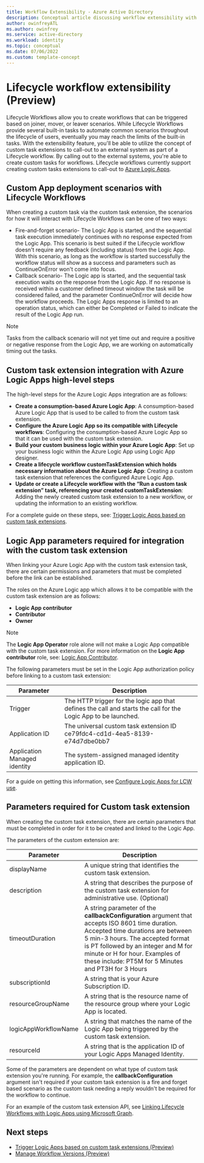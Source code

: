 ```yaml
---
title: Workflow Extensibility - Azure Active Directory
description: Conceptual article discussing workflow extensibility with Lifecycle Workflows
author: owinfreyATL
ms.author: owinfrey
ms.service: active-directory
ms.workload: identity
ms.topic: conceptual 
ms.date: 07/06/2022
ms.custom: template-concept 
---
```



# Lifecycle workflow extensibility (Preview)


Lifecycle Workflows allow you to create workflows that can be triggered based on joiner, mover, or leaver scenarios. While Lifecycle Workflows provide several built-in tasks to automate common scenarios throughout the lifecycle of users, eventually you may reach the limits of the built-in tasks. With the extensibility feature, you'll be able to utilize the concept of custom task extensions to call-out to an external system as part of a Lifecycle workflow. By calling out to the external systems, you're able to create custom tasks for workflows. Lifecycle workflows currently support creating custom tasks extensions to call-out to [Azure Logic Apps](/azure/logic-apps/logic-apps-overview).


## Custom App deployment scenarios with Lifecycle Workflows

When creating a custom task via the custom task extension, the scenarios for how it will interact with Lifecycle Workflows can be one of two ways:

- Fire-and-forget scenario- The Logic App is started, and the sequential task execution immediately continues with no response expected from the Logic App. This scenario is best suited if the Lifecycle workflow doesn't require any feedback (including status) from the Logic App. With this scenario, as long as the workflow is started successfully the workflow status will show as a success and parameters such as ContinueOnError won't come into focus.
- Callback scenario- The Logic app is started, and the sequential task execution waits on the response from the Logic App. If no response is received within a customer defined timeout window the task will be considered failed, and the parameter ContinueOnError will decide how the workflow proceeds. The Logic Apps response is limited to an operation status, which can either be Completed or Failed to indicate the result of the Logic App run.

> [!NOTE]
> Tasks from the callback scenario will not yet time out and require a positive or negative response from the Logic App, we are working on automatically timing out the tasks.

 

## Custom task extension integration with Azure Logic Apps high-level steps

The high-level steps for the Azure Logic Apps integration are as follows:

- **Create a consumption-based Azure Logic App**: A consumption-based Azure Logic App that is used to be called to from the custom task extension.
- **Configure the Azure Logic App so its compatible with Lifecycle workflows**: Configuring the consumption-based Azure Logic App so that it can be used with the custom task extension.
- **Build your custom business logic within your Azure Logic App**: Set up your business logic within the Azure Logic App using Logic App designer.
- **Create a lifecycle workflow customTaskExtension which holds necessary information about the Azure Logic App**: Creating a custom task extension that references the configured Azure Logic App.
- **Update or create a Lifecycle workflow with the “Run a custom task extension” task, referencing your created customTaskExtension**: Adding the newly created custom task extension to a new workflow, or updating the information to an existing workflow.

For a complete guide on these steps, see: [Trigger Logic Apps based on custom task extensions](trigger-custom-task.md).

## Logic App parameters required for integration with the custom task extension

When linking your Azure Logic App with the custom task extension task, there are certain permissions and parameters that must be completed before the link can be established. 

The roles on the Azure Logic app which allows it to be compatible with the custom task extension are as follows:

- **Logic App contributor**
- **Contributor**
- **Owner**

> [!NOTE]
> The **Logic App Operator** role alone will not make a Logic App compatible with the custom task extension. For more information on the **Logic App contributor** role, see: [Logic App Contributor](/azure/role-based-access-control/built-in-roles#logic-app-contributor).

The following parameters must be set in the Logic App authorization policy before linking to a custom task extension:

|Parameter  |Description  |
|---------|---------|
|Trigger     | The HTTP trigger for the logic app that defines the call and starts the call for the Logic App to be launched.        |
|Application ID     |  The universal custom task extension ID ce79fdc4-cd1d-4ea5-8139-e74d7dbe0bb7      |
|Application Managed identity     | The system-assigned managed identity application ID.       |

For a guide on getting this information, see [Configure Logic Apps for LCW use](trigger-custom-task.md#configure-logic-apps-for-lcw-use).

## Parameters required for Custom task extension

When creating the custom task extension, there are certain parameters that must be completed in order for it to be created and linked to the Logic App.

The parameters of the custom extension are:

|Parameter  |Description  |
|---------|---------|
|displayName     | A unique string that identifies the custom task extension.        |
|description     | A string that describes the purpose of the custom task extension for administrative use. (Optional)    |
|timeoutDuration     | A string parameter of the **callbackConfiguration** argument that accepts ISO 8601 time duration. Accepted time durations are between 5 min-3 hours. The accepted format is PT followed by an integer and M for minute or H for hour. Examples of these include: PT5M for 5 Minutes and PT3H for 3 Hours        |
|subscriptionId     | A string that is your Azure Subscription ID.        |
|resourceGroupName     | A string that is the resource name of the resource group where your Logic App is located.        |
|logicAppWorkflowName     | A string that matches the name of the Logic App being triggered by the custom task extension.        |
|resourceId     |  A string that is the application ID of your Logic Apps Managed Identity.        |


Some of the parameters are dependent on what type of custom task extension you're running. For example, the **callbackConfiguration** argument isn't required if your custom task extension is a fire and forget based scenario as the custom task needing a reply wouldn't be required for the workflow to continue.

For an example of the custom task extension API, see [Linking Lifecycle Workflows with Logic Apps using Microsoft Graph](trigger-custom-task.md#linking-lifecycle-workflows-with-logic-apps-using-microsoft-graph).



## Next steps

- [Trigger Logic Apps based on custom task extensions (Preview)](trigger-custom-task.md)
- [Manage Workflow Versions (Preview)](manage-workflow-tasks.md)


